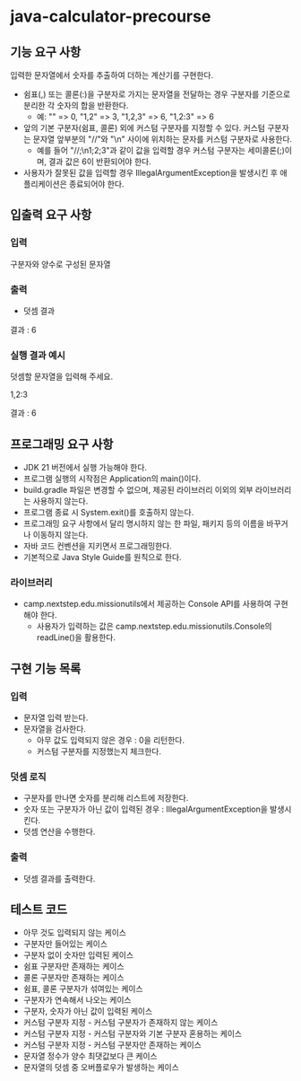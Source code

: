 # java-calculator-precourse
## 기능 요구 사항
입력한 문자열에서 숫자를 추출하여 더하는 계산기를 구현한다.

- 쉼표(,) 또는 콜론(:)을 구분자로 가지는 문자열을 전달하는 경우 구분자를 기준으로 분리한 각 숫자의 합을 반환한다. 
  - 예: "" => 0, "1,2" => 3, "1,2,3" => 6, "1,2:3" => 6
- 앞의 기본 구분자(쉼표, 콜론) 외에 커스텀 구분자를 지정할 수 있다. 커스텀 구분자는 문자열 앞부분의 "//"와 "\n" 사이에 위치하는 문자를 커스텀 구분자로 사용한다.
  - 예를 들어 "//;\n1;2;3"과 같이 값을 입력할 경우 커스텀 구분자는 세미콜론(;)이며, 결과 값은 6이 반환되어야 한다.
- 사용자가 잘못된 값을 입력할 경우 IllegalArgumentException을 발생시킨 후 애플리케이션은 종료되어야 한다.


## 입출력 요구 사항
### 입력
구분자와 양수로 구성된 문자열
### 출력
- 덧셈 결과

결과 : 6

### 실행 결과 예시
덧셈할 문자열을 입력해 주세요.

1,2:3

결과 : 6


## 프로그래밍 요구 사항
- JDK 21 버전에서 실행 가능해야 한다. 
- 프로그램 실행의 시작점은 Application의 main()이다. 
- build.gradle 파일은 변경할 수 없으며, 제공된 라이브러리 이외의 외부 라이브러리는 사용하지 않는다. 
- 프로그램 종료 시 System.exit()를 호출하지 않는다. 
- 프로그래밍 요구 사항에서 달리 명시하지 않는 한 파일, 패키지 등의 이름을 바꾸거나 이동하지 않는다. 
- 자바 코드 컨벤션을 지키면서 프로그래밍한다. 
- 기본적으로 Java Style Guide를 원칙으로 한다.

### 라이브러리
- camp.nextstep.edu.missionutils에서 제공하는 Console API를 사용하여 구현해야 한다.
    - 사용자가 입력하는 값은 camp.nextstep.edu.missionutils.Console의 readLine()을 활용한다.


## 구현 기능 목록
### 입력
- 문자열 입력 받는다.
- 문자열을 검사한다.
    - 아무 값도 입력되지 않은 경우 : 0을 리턴한다.
    - 커스텀 구분자를 지정했는지 체크한다.

### 덧셈 로직
- 구분자를 만나면 숫자를 분리해 리스트에 저장한다.
- 숫자 또는 구분자가 아닌 값이 입력된 경우 : IllegalArgumentException을 발생시킨다.
- 덧셈 연산을 수행한다.

### 출력
- 덧셈 결과를 출력한다.

## 테스트 코드
- 아무 것도 입력되지 않는 케이스
- 구분자만 들어있는 케이스 
- 구분자 없이 숫자만 입력된 케이스
- 쉼표 구분자만 존재하는 케이스
- 콜론 구분자만 존재하는 케이스
- 쉼표, 콜론 구분자가 섞여있는 케이스
- 구분자가 연속해서 나오는 케이스
- 구분자, 숫자가 아닌 값이 입력된 케이스
- 커스텀 구분자 지정 - 커스텀 구분자가 존재하지 않는 케이스
- 커스텀 구분자 지정 - 커스텀 구분자와 기본 구분자 혼용하는 케이스
- 커스텀 구분자 지정 - 커스텀 구분자만 존재하는 케이스
- 문자열 정수가 양수 최댓값보다 큰 케이스
- 문자열의 덧셈 중 오버플로우가 발생하는 케이스
